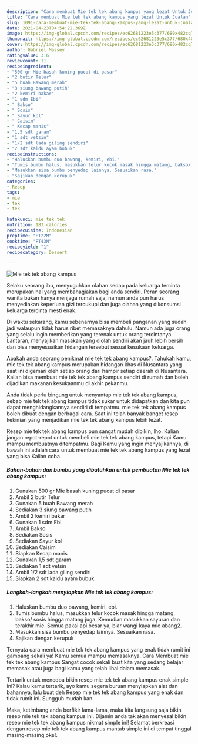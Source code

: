```yaml
---
description: "Cara membuat Mie tek tek abang kampus yang lezat Untuk Jualan"
title: "Cara membuat Mie tek tek abang kampus yang lezat Untuk Jualan"
slug: 1091-cara-membuat-mie-tek-tek-abang-kampus-yang-lezat-untuk-jualan
date: 2021-04-23T04:54:22.369Z
image: https://img-global.cpcdn.com/recipes/ec62681223e5c377/680x482cq70/mie-tek-tek-abang-kampus-foto-resep-utama.jpg
thumbnail: https://img-global.cpcdn.com/recipes/ec62681223e5c377/680x482cq70/mie-tek-tek-abang-kampus-foto-resep-utama.jpg
cover: https://img-global.cpcdn.com/recipes/ec62681223e5c377/680x482cq70/mie-tek-tek-abang-kampus-foto-resep-utama.jpg
author: Gabriel Massey
ratingvalue: 3.6
reviewcount: 11
recipeingredient:
- "500 gr Mie basah kuning pucat di pasar"
- "2 butir Telur"
- "5 buah Bawang merah"
- "3 siung bawang putih"
- "2 kemiri bakar"
- "1 sdm Ebi"
- " Bakso"
- " Sosis"
- " Sayur kol"
- " Caisim"
- " Kecap manis"
- "1,5 sdt garam"
- "1 sdt vetsin"
- "1/2 sdt lada giling sendiri"
- "2 sdt kaldu ayam bubuk"
recipeinstructions:
- "Haluskan bumbu duo bawang, kemiri, ebi."
- "Tumis bumbu halus, masukkan telur kocok masak hingga matang, bakso/ sosis hingga matang juga. Kemudian masukkan sayuran dan terakhir mie. Semua pakai api besar ya, biar wangi kaya mie abang2."
- "Masukkan sisa bumbu penyedap lainnya. Sesuaikan rasa."
- "Sajikan dengan kerupuk"
categories:
- Resep
tags:
- mie
- tek
- tek

katakunci: mie tek tek 
nutrition: 183 calories
recipecuisine: Indonesian
preptime: "PT22M"
cooktime: "PT43M"
recipeyield: "1"
recipecategory: Dessert

---
```



![Mie tek tek abang kampus](https://img-global.cpcdn.com/recipes/ec62681223e5c377/680x482cq70/mie-tek-tek-abang-kampus-foto-resep-utama.jpg)

Selaku seorang ibu, menyuguhkan olahan sedap pada keluarga tercinta merupakan hal yang membahagiakan bagi anda sendiri. Peran seorang  wanita bukan hanya menjaga rumah saja, namun anda pun harus menyediakan keperluan gizi tercukupi dan juga olahan yang dikonsumsi keluarga tercinta mesti enak.

Di waktu  sekarang, kamu sebenarnya bisa membeli panganan yang sudah jadi walaupun tidak harus ribet memasaknya dahulu. Namun ada juga orang yang selalu ingin memberikan yang terenak untuk orang tercintanya. Lantaran, menyajikan masakan yang diolah sendiri akan jauh lebih bersih dan bisa menyesuaikan hidangan tersebut sesuai kesukaan keluarga. 



Apakah anda seorang penikmat mie tek tek abang kampus?. Tahukah kamu, mie tek tek abang kampus merupakan hidangan khas di Nusantara yang saat ini digemari oleh setiap orang dari hampir setiap daerah di Nusantara. Kalian bisa membuat mie tek tek abang kampus sendiri di rumah dan boleh dijadikan makanan kesukaanmu di akhir pekanmu.

Anda tidak perlu bingung untuk menyantap mie tek tek abang kampus, sebab mie tek tek abang kampus tidak sukar untuk didapatkan dan kita pun dapat menghidangkannya sendiri di tempatmu. mie tek tek abang kampus boleh dibuat dengan berbagai cara. Saat ini telah banyak banget resep kekinian yang menjadikan mie tek tek abang kampus lebih lezat.

Resep mie tek tek abang kampus pun sangat mudah dibikin, lho. Kalian jangan repot-repot untuk membeli mie tek tek abang kampus, tetapi Kamu mampu membuatnya ditempatmu. Bagi Kamu yang ingin menyajikannya, di bawah ini adalah cara untuk membuat mie tek tek abang kampus yang lezat yang bisa Kalian coba.

<!--inarticleads1-->

##### Bahan-bahan dan bumbu yang dibutuhkan untuk pembuatan Mie tek tek abang kampus:

1. Gunakan 500 gr Mie basah kuning pucat di pasar
1. Ambil 2 butir Telur
1. Gunakan 5 buah Bawang merah
1. Sediakan 3 siung bawang putih
1. Ambil 2 kemiri bakar
1. Gunakan 1 sdm Ebi
1. Ambil  Bakso
1. Sediakan  Sosis
1. Sediakan  Sayur kol
1. Sediakan  Caisim
1. Siapkan  Kecap manis
1. Gunakan 1,5 sdt garam
1. Sediakan 1 sdt vetsin
1. Ambil 1/2 sdt lada giling sendiri
1. Siapkan 2 sdt kaldu ayam bubuk




<!--inarticleads2-->

##### Langkah-langkah menyiapkan Mie tek tek abang kampus:

1. Haluskan bumbu duo bawang, kemiri, ebi.
1. Tumis bumbu halus, masukkan telur kocok masak hingga matang, bakso/ sosis hingga matang juga. Kemudian masukkan sayuran dan terakhir mie. Semua pakai api besar ya, biar wangi kaya mie abang2.
1. Masukkan sisa bumbu penyedap lainnya. Sesuaikan rasa.
1. Sajikan dengan kerupuk




Ternyata cara membuat mie tek tek abang kampus yang enak tidak rumit ini gampang sekali ya! Kamu semua mampu memasaknya. Cara Membuat mie tek tek abang kampus Sangat cocok sekali buat kita yang sedang belajar memasak atau juga bagi kamu yang telah lihai dalam memasak.

Tertarik untuk mencoba bikin resep mie tek tek abang kampus enak simple ini? Kalau kamu tertarik, ayo kamu segera buruan menyiapkan alat dan bahannya, lalu buat deh Resep mie tek tek abang kampus yang enak dan tidak rumit ini. Sungguh mudah kan. 

Maka, ketimbang anda berfikir lama-lama, maka kita langsung saja bikin resep mie tek tek abang kampus ini. Dijamin anda tak akan menyesal bikin resep mie tek tek abang kampus nikmat simple ini! Selamat berkreasi dengan resep mie tek tek abang kampus mantab simple ini di tempat tinggal masing-masing,oke!.

